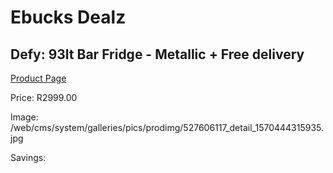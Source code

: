 
# Ebucks Dealz
## Defy: 93lt Bar Fridge - Metallic + Free delivery
[Product Page](https://www.ebucks.com/web/shop/productSelected.do?prodId=1237825008&catId=704986856)

Price: R2999.00

Image: /web/cms/system/galleries/pics/prodimg/527606117_detail_1570444315935.jpg

Savings: 


	